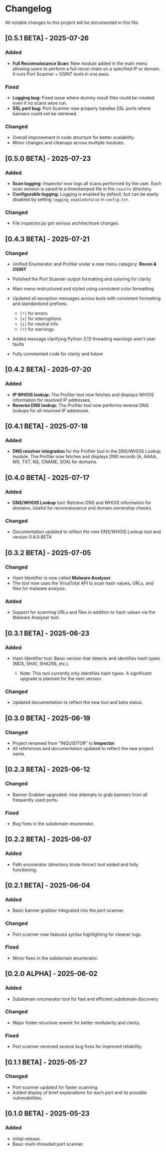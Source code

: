 # Changelog

All notable changes to this project will be documented in this file.

## \[0.5.1 BETA] - 2025-07-26

### Added

* **Full Reconnaissance Scan:** New module added in the main menu allowing users to perform a full recon chain on a specified IP or domain. It runs Port Scanner + OSINT tools in one pass.

### Fixed

* **Logging bug:** Fixed issue where dummy result files could be created even if no scans were run.
* **SSL port bug:** Port Scanner now properly handles SSL ports where banners could not be retrieved.

### Changed

* Overall improvement in code structure for better scalability.
* Minor changes and cleanups across multiple modules.

## \[0.5.0 BETA] - 2025-07-23

### Added

* **Scan logging:** Inspector now logs all scans performed by the user. Each scan session is saved to a timestamped file in the `results` directory.
* **Configurable logging:** Logging is enabled by default, but can be easily disabled by setting `logging_enabled=False` in `config.txt`.

### Changed

* File inspector.py got serious architechture changes.

## \[0.4.3 BETA] - 2025-07-21

### Changed

* Unified Enumerator and Profiler under a new menu category: **Recon & OSINT**
* Polished the Port Scanner output formatting and coloring for clarity
* Main menu restructured and styled using consistent color formatting
* Updated all exception messages across tools with consistent formatting and standardized prefixes:

  * `[!]` for errors
  * `[x]` for interruptions
  * `[i]` for neutral info
  * `[?]` for warnings
* Added message clarifying Python 3.13 threading warnings aren't user faults
* Fully commented code for clarity and future

## \[0.4.2 BETA] - 2025-07-20

### Added

* **IP WHOIS lookup:** The Profiler tool now fetches and displays WHOIS information for resolved IP addresses.
* **Reverse DNS lookup:** The Profiler tool now performs reverse DNS lookups for all resolved IP addresses.

## \[0.4.1 BETA] - 2025-07-18

### Added

* **DNS resolver integration** for the Profiler tool in the DNS/WHOIS Lookup module. The Profiler now fetches and displays DNS records (A, AAAA, MX, TXT, NS, CNAME, SOA) for domains.

## \[0.4.0 BETA] - 2025-07-17

### Added

* **DNS/WHOIS Lookup** tool: Retrieve DNS and WHOIS information for domains. Useful for reconnaissance and domain ownership checks.

### Changed

* Documentation updated to reflect the new DNS/WHOIS Lookup tool and version 0.4.0 BETA

## \[0.3.2 BETA] - 2025-07-05

### Changed

* Hash Identifier is now called **Malware Analyser**.
* The tool now uses the VirusTotal API to scan hash values, URLs, and files for malware analysis.

### Added

* Support for scanning URLs and files in addition to hash values via the Malware Analyser tool.

## \[0.3.1 BETA] - 2025-06-23

### Added

* Hash Identifier tool: Basic version that detects and identifies hash types (MD5, SHA1, SHA256, etc.).

  * Note: This tool currently only identifies hash types. A significant upgrade is planned for the next version.

### Changed

* Updated documentation to reflect the new tool and beta status.

## \[0.3.0 BETA] - 2025-06-19

### Changed

* Project renamed from "INQUISITOR" to **Inspector**.
* All references and documentation updated to reflect the new project name.

## \[0.2.3 BETA] - 2025-06-12

### Changed

* Banner Grabber upgraded: now attempts to grab banners from all frequently used ports.

### Fixed

* Bug fixes in the subdomain enumerator.

## \[0.2.2 BETA] - 2025-06-07

### Added

* Path enumerator (directory brute-forcer) tool added and fully functioning.

## \[0.2.1 BETA] - 2025-06-04

### Added

* Basic banner grabber integrated into the port scanner.

### Changed

* Port scanner now features syntax highlighting for cleaner logs.

### Fixed

* Minor fixes in the subdomain enumerator.

## \[0.2.0 ALPHA] - 2025-06-02

### Added

* Subdomain enumerator tool for fast and efficient subdomain discovery.

### Changed

* Major folder structure rework for better modularity and clarity.

### Fixed

* Port scanner received several bug fixes for improved reliability.

## \[0.1.1 BETA] - 2025-05-27

### Changed

* Port scanner updated for faster scanning.
* Added display of brief explanations for each port and its possible vulnerabilities.

## \[0.1.0 BETA] - 2025-05-23

### Added

* Initial release.
* Basic multi-threaded port scanner.
